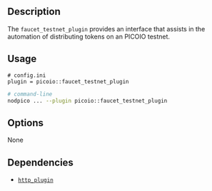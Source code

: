## Description

The `faucet_testnet_plugin` provides an interface that assists in the automation of distributing tokens on an PICOIO testnet.

## Usage

```console
# config.ini
plugin = picoio::faucet_testnet_plugin
```
```sh
# command-line
nodpico ... --plugin picoio::faucet_testnet_plugin
```

## Options

None

## Dependencies

* [`http_plugin`](../http_plugin/index.md)

